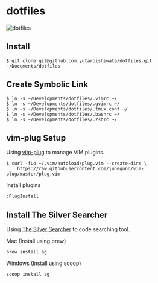 # dotfiles

![dotfiles](https://user-images.githubusercontent.com/28632796/52785799-3d1f3e80-309c-11e9-9d6d-70a00025de5c.png)

## Install
```
$ git clone git@github.com:yutaroishiwata/dotfiles.git ~/Documents/dotfiles
```

## Create Symbolic Link
```
$ ln -s ~/Developments/dotfiles/.vimrc ~/
$ ln -s ~/Developments/dotfiles/.gvimrc ~/
$ ln -s ~/Developments/dotfiles/.tmux.conf ~/
$ ln -s ~/Developments/dotfiles/.bashrc ~/
$ ln -s ~/Developments/dotfiles/.zshrc ~/
```

## vim-plug Setup
Using [vim-plug](https://github.com/junegunn/vim-plug) to manage VIM plugins.
```
$ curl -fLo ~/.vim/autoload/plug.vim --create-dirs \
    https://raw.githubusercontent.com/junegunn/vim-plug/master/plug.vim
```
Install plugins
```
:PlugInstall
```

## Install The Silver Searcher
Using [The Silver Searcher](https://github.com/ggreer/the_silver_searcher) to code searching tool.

Mac (Install using brew)
```
brew install ag
```

Windows (Install using scoop)
```
scoop install ag
```
